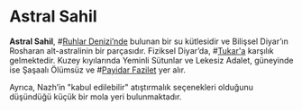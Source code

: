 # Astral Sahil

**Astral Sahil**, #[Ruhlar Denizi’nde](locations/sea-of-souls) bulunan bir su kütlesidir ve Bilişsel Diyar’ın Rosharan alt-astralinin bir parçasıdır. Fiziksel Diyar’da, #[Tukar'a](locations/tukar) karşılık gelmektedir. Kuzey kıyılarında Yeminli Sütunlar ve Lekesiz Adalet, güneyinde ise Şaşaalı Ölümsüz ve #[Payidar Fazilet](locations/lasting-integrity) yer alır. 

Ayrıca, Nazh’in "kabul edilebilir" atıştırmalık seçenekleri olduğunu düşündüğü küçük bir mola yeri bulunmaktadır.
